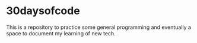 # 30daysofcode

This is a repository to practice some general programming and eventually a space to document my learning of new tech.



